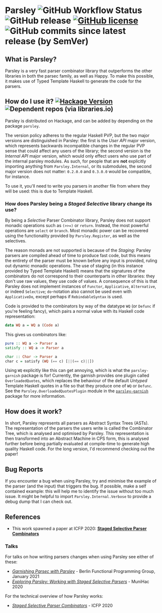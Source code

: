 # Parsley ![GitHub Workflow Status](https://img.shields.io/github/workflow/status/j-mie6/ParsleyHaskell/CI) ![GitHub release](https://img.shields.io/github/v/release/j-mie6/ParsleyHaskell) [![GitHub license](https://img.shields.io/github/license/j-mie6/ParsleyHaskell.svg)](https://github.com/j-mie6/ParsleyHaskell/blob/master/LICENSE) ![GitHub commits since latest release (by SemVer)](https://img.shields.io/github/commits-since/j-mie6/ParsleyHaskell/latest)

## What is Parsley?
Parsley is a very fast parser combinator library that outperforms the other libraries in both the
parsec family, as well as Happy. To make this possible, it makes use of Typed Template Haskell
to generate the code for the parsers.

## How do I use it? [![Hackage Version](https://img.shields.io/hackage/v/parsley)](https://hackage.haskell.org/package/parsley) ![Dependent repos (via libraries.io)](https://img.shields.io/librariesio/dependent-repos/hackage/parsley)
Parsley is distributed on Hackage, and can be added by depending on the package `parsley`.

The version policy adheres to the regular Haskell PVP, but the two major versions are distinguished
in Parsley: the first is the _User API_ major version, which represents backwards incompatible changes
in the regular PVP sense that could affect any users of the library; the second version is the
_Internal API_ major version, which would only effect users who use part of the internal parsley
modules. As such, for people that are **not** explicitly importing anything from `Parsley.Internal`, or
its submodules, the second major version does not matter: `0.2.0.0` and `0.3.0.0` would be compatible,
for instance.

To use it, you'll need to write you parsers in another file from where they will be used: this is
due to Template Haskell.

### How does Parsley being a _Staged Selective_ library change its use?
By being a _Selective_ Parser Combinator library, Parsley does not support monadic operations such
as `(>>=)` or `return`. Instead, the most powerful operations are `select` or `branch`. Most monadic
power can be recovered using the functionality provided by `Parsley.Register`, as well as the
selectives.

The reason monads are not supported is because of the _Staging_: Parsley parsers are compiled ahead
of time to produce fast code, but this means the entirety of the parser must be known before any
input is provided, ruling out dynamic monadic operations. The use of staging (in this instance provided
by Typed Template Haskell) means that the signatures of the combinators do not correspond to their
counterparts in other libraries: they don't use raw values, they use code of values. A consequence
of this is that Parsley does not implement instances of `Functor`, `Applicative`, `Alternative`,
or indeed `Selective`; `do`-notation also cannot be used even with `ApplicativeDo`, except perhaps
if `RebindableSyntax` is used.

Code is provided to the combinators by way of the datatype `WQ` (or `Defunc` if you're feeling fancy),
which pairs a normal value with its Haskell code representation:

```hs
data WQ a = WQ a (Code a)
```

This gives us combinators like:

```hs
pure :: WQ a -> Parser a
satisfy :: WQ a -> Parser a

char :: Char -> Parser a
char c = satisfy (WQ (== c) [||(== c)||])
```

Using `WQ` explicitly like this can get annoying, which is what the `parsley-garnish` package is for!
Currently, the garnish provides one plugin called `OverloadedQuotes`, which replaces the behaviour of
the default _Untyped_ Template Haskell quotes in a file so that they produce one of `WQ` or `Defunc`.
See the `Parsley.OverloadedQuotesPlugin` module in the [`parsley-garnish`](https://hackage.haskell.org/package/parsley-garnish) package for more information.

## How does it work?
In short, Parsley represents all parsers as Abstract Syntax Trees (ASTs). The representation of the
parsers the users write is called the Combinator Tree, which is analysed and optimised by Parsley.
This representation is then transformed into an Abstract Machine in CPS form, this is analysed further
before being partially evaluated at compile-time to generate high quality Haskell code. For the long
version, I'd recommend checking out the paper!

## Bug Reports
If you encounter a bug when using Parsley, try and minimise the example of the parser (and the input)
that triggers the bug. If possible, make a self contained example: this will help me to identify the
issue without too much issue. It might be helpful to import `Parsley.Internal.Verbose` to provide a
debug dump that I can check out.

## References
* This work spawned a paper at ICFP 2020: [**Staged Selective Parser Combinators**](https://dl.acm.org/doi/10.1145/3409002)

### Talks
For talks on how writing parsers changes when using Parsley see either of these:
* [*Garnishing Parsec with Parsley*](https://www.youtube.com/watch?v=tJcyY9L2z84) - Berlin Functional Programming Group, January 2021
* [*Exploring Parsley: Working with Staged Selective Parsers*](https://www.youtube.com/watch?v=Zhu-cPY1eac) - MuniHac 2020

For the technical overview of how Parsley works:
* [*Staged Selective Parser Combinators*](https://www.youtube.com/watch?v=lH65PvRgm8M) - ICFP 2020
